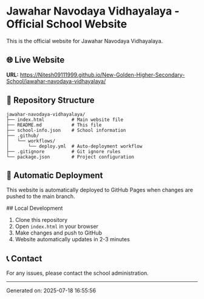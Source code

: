 # Jawahar Navodaya Vidhayalaya - Official School Website

This is the official website for Jawahar Navodaya Vidhayalaya.

## 🌐 Live Website
**URL:** https://Nitesh09111999.github.io/New-Golden-Higher-Secondary-School/jawahar-navodaya-vidhayalaya/

## 📁 Repository Structure
```
jawahar-navodaya-vidhayalaya/
├── index.html          # Main website file
├── README.md           # This file
├── school-info.json    # School information
├── .github/
│   └── workflows/
│       └── deploy.yml  # Auto-deployment workflow
├── .gitignore          # Git ignore rules
└── package.json        # Project configuration
```

## 🚀 Automatic Deployment
This website is automatically deployed to GitHub Pages when changes are pushed to the main branch.

##️ Local Development
1. Clone this repository
2. Open `index.html` in your browser
3. Make changes and push to GitHub
4. Website automatically updates in 2-3 minutes

## 📞 Contact
For any issues, please contact the school administration.

---
Generated on: 2025-07-18 16:55:56
